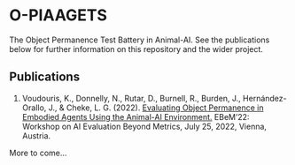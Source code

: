# O-PIAAGETS

The Object Permanence Test Battery in Animal-AI. See the publications below for further information on this repository and the wider project.

## Publications

1. Voudouris, K., Donnelly, N., Rutar, D., Burnell, R., Burden, J., Hernández-Orallo, J., & Cheke, L. G. (2022). [Evaluating Object Permanence in Embodied Agents Using the Animal-AI Environment.](http://ceur-ws.org/Vol-3169/paper2.pdf) EBeM’22: Workshop on AI Evaluation Beyond Metrics, July 25, 2022, Vienna, Austria.

More to come...